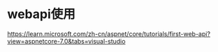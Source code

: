 # webapi使用

<https://learn.microsoft.com/zh-cn/aspnet/core/tutorials/first-web-api?view=aspnetcore-7.0&tabs=visual-studio>
